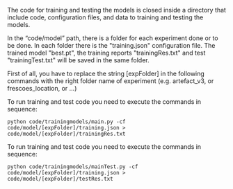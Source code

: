 The code for training and testing the models is closed inside a directory that include code, configuration files, and data to training and testing the models.

In the “code/model” path, there is a folder for each experiment done or to be done. In each folder there is the "training.json" configuration file. The trained model "best.pt", the training reports "trainingRes.txt" and test "trainingTest.txt" will be saved in the same folder. 

First of all, you have to replace the string [expFolder] in the following commands with the right folder name of experiment (e.g. artefact_v3, or frescoes_location, or …)

To run training and test code you need to execute the commands in sequence:

`python code/trainingmodels/main.py -cf code/model/[expFolder]/training.json > code/model/[expFolder]/trainingRes.txt`

To run training and test code you need to execute the commands in sequence:

`python code/trainingmodels/mainTest.py -cf code/model/[expFolder]/training.json > code/model/[expFolder]/testRes.txt`
